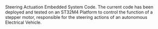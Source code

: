 Steering Actuation Embedded System Code. The current code has been deployed and tested on an ST32M4 Platform to control the function of a stepper motor, responsible for the steering actions of an autonomous Electrical Vehicle.

